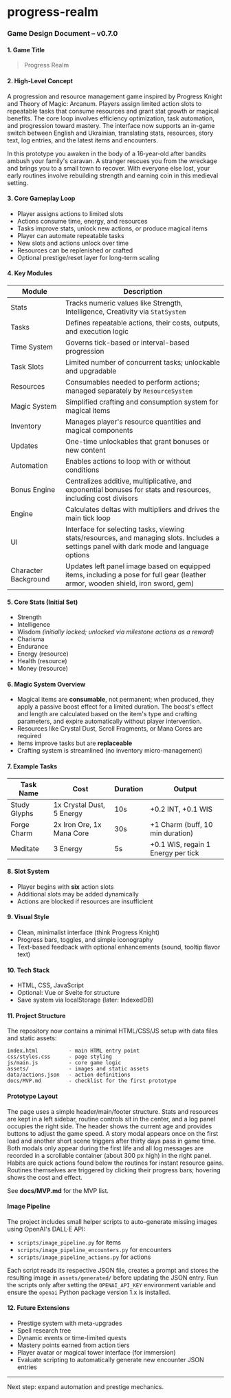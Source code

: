 # progress-realm
### Game Design Document – v0.7.0

#### 1. Game Title

> Progress Realm

#### 2. High-Level Concept

A progression and resource management game inspired by Progress Knight and Theory of Magic: Arcanum. Players assign limited action slots to repeatable tasks that consume resources and grant stat growth or magical benefits. The core loop involves efficiency optimization, task automation, and progression toward mastery. The interface now supports an in-game switch between English and Ukrainian, translating stats, resources, story text, log entries, and the latest items and encounters.

In this prototype you awaken in the body of a 16‑year‑old after bandits ambush your family's caravan. A stranger rescues you from the wreckage and brings you to a small town to recover. With everyone else lost, your early routines involve rebuilding strength and earning coin in this medieval setting.

#### 3. Core Gameplay Loop

* Player assigns actions to limited slots
* Actions consume time, energy, and resources
* Tasks improve stats, unlock new actions, or produce magical items
* Player can automate repeatable tasks
* New slots and actions unlock over time
* Resources can be replenished or crafted
* Optional prestige/reset layer for long-term scaling

#### 4. Key Modules

| Module       | Description                                                                |
| ------------ | -------------------------------------------------------------------------- |
| Stats        | Tracks numeric values like Strength, Intelligence, Creativity via `StatSystem` |
| Tasks        | Defines repeatable actions, their costs, outputs, and execution logic      |
| Time System  | Governs tick-based or interval-based progression                           |
| Task Slots   | Limited number of concurrent tasks; unlockable and upgradable              |
| Resources    | Consumables needed to perform actions; managed separately by `ResourceSystem` |
| Magic System | Simplified crafting and consumption system for magical items               |
| Inventory    | Manages player's resource quantities and magical components                |
| Updates      | One-time unlockables that grant bonuses or new content |
| Automation   | Enables actions to loop with or without conditions |
| Bonus Engine | Centralizes additive, multiplicative, and exponential bonuses for stats and resources, including cost divisors |
| Engine       | Calculates deltas with multipliers and drives the main tick loop |
| UI           | Interface for selecting tasks, viewing stats/resources, and managing slots. Includes a settings panel with dark mode and language options |
| Character Background | Updates left panel image based on equipped items, including a pose for full gear (leather armor, wooden shield, iron sword, gem) |

#### 5. Core Stats (Initial Set)

* Strength
* Intelligence
* Wisdom *(initially locked; unlocked via milestone actions as a reward)*
* Charisma
* Endurance
* Energy (resource)
* Health (resource)
* Money (resource)

#### 6. Magic System Overview

* Magical items are **consumable**, not permanent; when produced, they apply a passive boost effect for a limited duration. The boost's effect and length are calculated based on the item's type and crafting parameters, and expire automatically without player intervention.
* Resources like Crystal Dust, Scroll Fragments, or Mana Cores are required
* Items improve tasks but are **replaceable**
* Crafting system is streamlined (no inventory micro-management)

#### 7. Example Tasks

| Task Name    | Cost                      | Duration | Output                             |
| ------------ | ------------------------- | -------- | ---------------------------------- |
| Study Glyphs | 1x Crystal Dust, 5 Energy | 10s      | +0.2 INT, +0.1 WIS                 |
| Forge Charm  | 2x Iron Ore, 1x Mana Core | 30s      | +1 Charm (buff, 10 min duration)   |
| Meditate     | 3 Energy                  | 5s       | +0.1 WIS, regain 1 Energy per tick |

#### 8. Slot System

* Player begins with **six** action slots
* Additional slots may be added dynamically
* Actions are blocked if resources are insufficient

#### 9. Visual Style

* Clean, minimalist interface (think Progress Knight)
* Progress bars, toggles, and simple iconography
* Text-based feedback with optional enhancements (sound, tooltip flavor text)

#### 10. Tech Stack

* HTML, CSS, JavaScript
* Optional: Vue or Svelte for structure
* Save system via localStorage (later: IndexedDB)

#### 11. Project Structure

The repository now contains a minimal HTML/CSS/JS setup with data files and static assets:

```
index.html          - main HTML entry point
css/styles.css      - page styling
js/main.js          - core game logic
assets/             - images and static assets
data/actions.json   - action definitions
docs/MVP.md         - checklist for the first prototype
```

#### Prototype Layout

The page uses a simple header/main/footer structure. Stats and resources are kept in a left sidebar, routine controls sit in the center, and a log panel occupies the right side. The header shows the current age and provides buttons to adjust the game speed.
A story modal appears once on the first load and another short scene triggers after thirty days pass in game time. Both modals only appear during the first life and all log messages are recorded in a scrollable container (about 300&nbsp;px high) in the right panel. Habits are quick actions found below the routines for instant resource gains. Routines themselves are triggered by clicking their progress bars; hovering shows the cost and effect.

See **docs/MVP.md** for the MVP list.

#### Image Pipeline

The project includes small helper scripts to auto-generate missing images using
OpenAI's DALL·E API:

- `scripts/image_pipeline.py` for items
- `scripts/image_pipeline_encounters.py` for encounters
- `scripts/image_pipeline_actions.py` for actions

Each script reads its respective JSON file, creates a prompt and stores the
resulting image in `assets/generated/` before updating the JSON entry.
Run the scripts only after setting the `OPENAI_API_KEY` environment variable and
ensure the `openai` Python package version 1.x is installed.

#### 12. Future Extensions

* Prestige system with meta-upgrades
* Spell research tree
* Dynamic events or time-limited quests
* Mastery points earned from action tiers
* Player avatar or magical tower interface (for immersion)
* Evaluate scripting to automatically generate new encounter JSON entries

---

Next step: expand automation and prestige mechanics.
